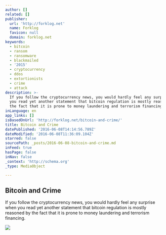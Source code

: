 ```yaml
---
author: []
related: []
publisher:
  url: 'http://forklog.net'
  name: Forklog
  favicon: null
  domain: forklog.net
keywords:
  - bitcoin
  - ransom
  - ransomware
  - blackmailed
  - '2015'
  - cryptocurrency
  - ddos
  - extortionists
  - crime
  - attack
description: >-
  If you follow the cryptocurrency news, you would hardly feel any surprise when
  you read yet another statement that bitcoin regulation is mostly reasoned by
  the fact that it is prone to money laundering and terrorism financing.
inLanguage: en
app_links: []
isBasedOnUrl: 'http://forklog.net/bitcoin-and-crime/'
title: Bitcoin and Crime
datePublished: '2016-06-08T14:14:56.789Z'
dateModified: '2016-06-08T11:36:09.104Z'
starred: false
sourcePath: _posts/2016-06-08-bitcoin-and-crime.md
inFeed: true
hasPage: false
inNav: false
_context: 'http://schema.org'
_type: MediaObject

---
```

<article style=""><h1>Bitcoin and Crime</h1><p>If you follow the cryptocurrency news, you would hardly feel any surprise when you read yet another statement that bitcoin regulation is mostly reasoned by the fact that it is prone to money laundering and terrorism financing.</p><img src="http://forklog.net/wp-content/uploads/2016/06/11.png" /></article>